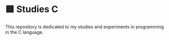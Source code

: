 # 🟦 Studies C

This repository is dedicated to my studies and experiments in programming in the C language. 
